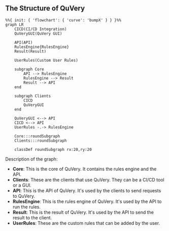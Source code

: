 ## The Structure of QuVery

```mermaid
%%{ init: { 'flowchart': { 'curve': 'bumpX' } } }%%
graph LR
    CICD(CI/CD Integration)
    QuVeryGUI(QuVery GUI)

    API(API)
    RulesEngine{RulesEngine}
    Result(Result)

    UserRules(Custom User Rules)

    subgraph Core
        API --> RulesEngine
        RulesEngine --> Result
        Result --> API
    end

    subgraph Clients
        CICD
        QuVeryGUI
    end

    QuVeryGUI <--> API
    CICD <--> API
    UserRules -.-> RulesEngine

    Core:::roundSubgraph
    Clients:::roundSubgraph

    classDef roundSubgraph rx:20,ry:20
```

Description of the graph:

- **Core**: This is the core of QuVery. It contains the rules engine and the API.
- **Clients**: These are the clients that use QuVery. They can be a CI/CD tool or a GUI.
- **API**: This is the API of QuVery. It's used by the clients to send requests to QuVery.
- **RulesEngine**: This is the rules engine of QuVery. It's used by the API to run the rules.
- **Result**: This is the result of QuVery. It's used by the API to send the result to the client.
- **UserRules**: These are the custom rules that can be added by the user.
